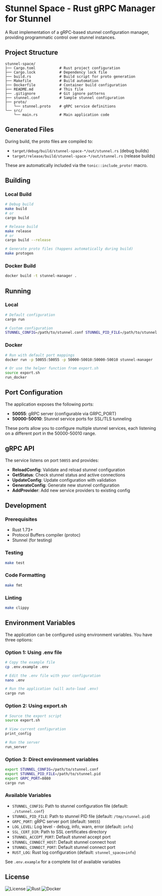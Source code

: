 # Stunnel Space - Rust gRPC Manager for Stunnel

A Rust implementation of a gRPC-based stunnel configuration manager, providing programmatic control over stunnel instances.

## Project Structure

```
stunnel-space/
├── Cargo.toml           # Rust project configuration
├── Cargo.lock           # Dependency lock file
├── build.rs             # Build script for proto generation
├── Makefile             # Build automation
├── Dockerfile           # Container build configuration
├── README.md            # This file
├── .gitignore           # Git ignore patterns
├── stunnel.conf         # Sample stunnel configuration
├── proto/
│   └── stunnel.proto    # gRPC service definitions
└── src/
    └── main.rs          # Main application code
```

## Generated Files

During build, the proto files are compiled to:
- `target/debug/build/stunnel-space-*/out/stunnel.rs` (debug builds)
- `target/release/build/stunnel-space-*/out/stunnel.rs` (release builds)

These are automatically included via the `tonic::include_proto!` macro.

## Building

### Local Build
```bash
# Debug build
make build
# or
cargo build

# Release build
make release
# or
cargo build --release

# Generate proto files (happens automatically during build)
make protogen
```

### Docker Build
```bash
docker build -t stunnel-manager .
```

## Running

### Local
```bash
# Default configuration
cargo run

# Custom configuration
STUNNEL_CONFIG=/path/to/stunnel.conf STUNNEL_PID_FILE=/path/to/stunnel.pid cargo run
```

### Docker
```bash
# Run with default port mappings
docker run -p 50055:50055 -p 50000-50010:50000-50010 stunnel-manager

# Or use the helper function from export.sh
source export.sh
run_docker
```

## Port Configuration

The application exposes the following ports:
- **50055**: gRPC server (configurable via GRPC_PORT)
- **50000-50010**: Stunnel service ports for SSL/TLS tunneling

These ports allow you to configure multiple stunnel services, each listening on a different port in the 50000-50010 range.

## gRPC API

The service listens on port `50055` and provides:

- **ReloadConfig**: Validate and reload stunnel configuration
- **GetStatus**: Check stunnel status and active connections
- **UpdateConfig**: Update configuration with validation
- **GenerateConfig**: Generate new stunnel configuration
- **AddProvider**: Add new service providers to existing config

## Development

### Prerequisites
- Rust 1.73+
- Protocol Buffers compiler (protoc)
- Stunnel (for testing)

### Testing
```bash
make test
```

### Code Formatting
```bash
make fmt
```

### Linting
```bash
make clippy
```

## Environment Variables

The application can be configured using environment variables. You have three options:

### Option 1: Using .env file
```bash
# Copy the example file
cp .env.example .env

# Edit the .env file with your configuration
nano .env

# Run the application (will auto-load .env)
cargo run
```

### Option 2: Using export.sh
```bash
# Source the export script
source export.sh

# View current configuration
print_config

# Run the server
run_server
```

### Option 3: Direct environment variables
```bash
export STUNNEL_CONFIG=/path/to/stunnel.conf
export STUNNEL_PID_FILE=/path/to/stunnel.pid
export GRPC_PORT=8080
cargo run
```

### Available Variables

- `STUNNEL_CONFIG`: Path to stunnel configuration file (default: `./stunnel.conf`)
- `STUNNEL_PID_FILE`: Path to stunnel PID file (default: `/tmp/stunnel.pid`)
- `GRPC_PORT`: gRPC server port (default: `50055`)
- `LOG_LEVEL`: Log level - debug, info, warn, error (default: `info`)
- `SSL_CERT_DIR`: Path to SSL certificates directory
- `STUNNEL_ACCEPT_PORT`: Default stunnel accept port
- `STUNNEL_CONNECT_HOST`: Default stunnel connect host
- `STUNNEL_CONNECT_PORT`: Default stunnel connect port
- `RUST_LOG`: Rust log configuration (default: `stunnel_space=info`)

See `.env.example` for a complete list of available variables

## License

![License](https://img.shields.io/badge/license-MIT-blue.svg)
![Rust](https://img.shields.io/badge/Rust-1.73%2B-orange)
![Docker](https://img.shields.io/badge/Docker-ready-blue)
